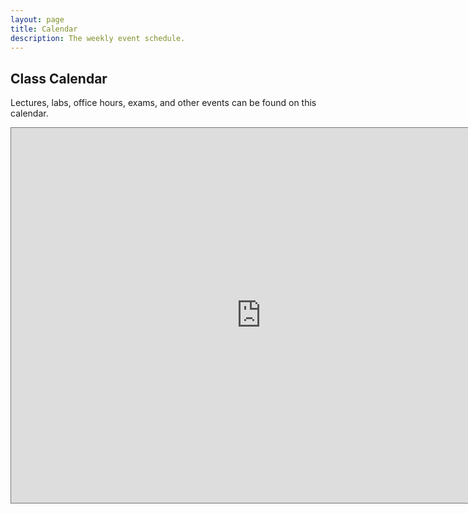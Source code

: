 ```yaml
---
layout: page
title: Calendar
description: The weekly event schedule.
---
```


## Class Calendar

Lectures, labs, office hours, exams, and other events can be found on this calendar.

<iframe src="https://calendar.google.com/calendar/embed?height=600&wkst=1&ctz=America%2FChicago&showPrint=0&mode=WEEK&title=Fisk%20CSCI%20110%20Fall%202024&src=Y18wNGY1NmFjYTNlOGE1ZDYxZGE4OGVjOWQ2YjdhNmUyOGZhMTEzNzc3ZDAzZGU3ZDYxYTJlNDgzNWRkZmJhZWMyQGdyb3VwLmNhbGVuZGFyLmdvb2dsZS5jb20&src=Y18zNzA5ZjU5Mjg4N2ZmOThkYTQyNzYxNTE3NGQ1NjgyZjU4YjIwMGNkZjUwMWE1YTc0MjI1OTFhMDk0ZTU5OTZmQGdyb3VwLmNhbGVuZGFyLmdvb2dsZS5jb20&src=Y183NDg1NDg0MTk2Y2M1YmJkOGM2YjZlNjZhZDJkNmU1MzNiNzMwYjE4OTQzZjdkOTNlYjQ4MzVlNGFiYmUyZWMyQGdyb3VwLmNhbGVuZGFyLmdvb2dsZS5jb20&src=ZW4udXNhI2hvbGlkYXlAZ3JvdXAudi5jYWxlbmRhci5nb29nbGUuY29t&color=%237CB342&color=%23F09300&color=%23F6BF26&color=%230B8043" style="border:solid 1px #777" width="800" height="600" frameborder="0" scrolling="no"></iframe>